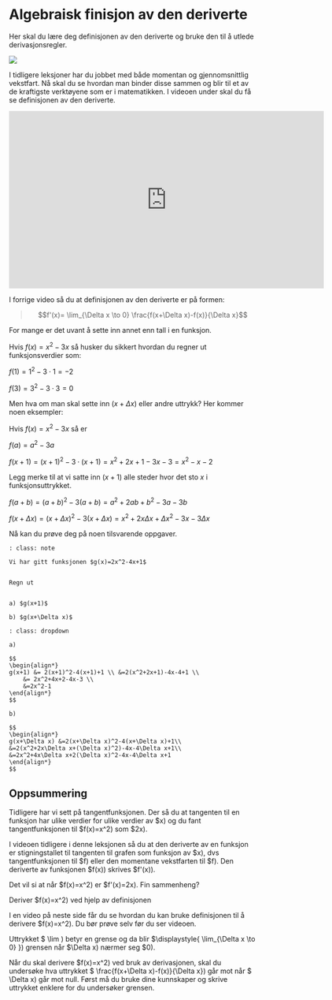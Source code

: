 # Algebraisk finisjon av den deriverte


Her skal du lære deg definisjonen av den deriverte og bruke den til å utlede derivasjonsregler.

![](/bilder/defderiverte.jpg)

I tidligere leksjoner har du jobbet med både momentan og gjennomsnittlig vekstfart. Nå skal du se hvordan man binder disse sammen og blir til et av de kraftigste verktøyene som er i matematikken. I videoen under skal du få se definisjonen av den deriverte.

<iframe src="https://players.brightcove.net/4806596774001/BkLm8fT_default/index.html?videoId=6091703611001" height="360" width="640" allowfullscreen="" frameborder="0"></iframe>

I forrige video så du at definisjonen av den deriverte er på formen:

>
>$$f'(x)= \lim_{\Delta x \to 0} \frac{f(x+\Delta x)-f(x)}{\Delta x}$$
>

For mange er det uvant å sette inn annet enn tall i en funksjon.

Hvis $f(x)=x^2-3x$ så husker du sikkert hvordan du regner ut funksjonsverdier som:

$f(1)=1^2-3\cdot 1=-2$

 $f(3)=3^2-3\cdot 3=0$

Men hva om man skal sette inn $(x+\Delta x)$ eller andre uttrykk? Her kommer noen eksempler:

Hvis $f(x)=x^2-3x$ så er

$f(a)=a^2-3a$

$f(x+1)=(x+1)^2-3\cdot(x+1)=x^2+2x+1-3x-3=x^2-x-2$

Legg merke til at vi satte inn $(x+1)$ alle steder hvor det sto $x$ i funksjonsuttrykket.

$f(a+b)=(a+b)^2-3(a+b)=a^2+2ab+b^2-3a-3b$

$f(x+\Delta x)=(x+\Delta x)^2-3(x+\Delta x)=x^2+2x\Delta x+\Delta x^2-3x-3\Delta x$

Nå kan du prøve deg på noen tilsvarende oppgaver.

```{admonition} Oppgave 1
: class: note

Vi har gitt funksjonen $g(x)=2x^2-4x+1$


Regn ut


a) $g(x+1)$

b) $g(x+\Delta x)$
```

```{admonition} Løsning
: class: dropdown

a) 

$$
\begin{align*}
g(x+1) &= 2(x+1)^2-4(x+1)+1 \\ &=2(x^2+2x+1)-4x-4+1 \\ 
    &= 2x^2+4x+2-4x-3 \\
    &=2x^2-1
\end{align*}
$$

b) 

$$
\begin{align*}
g(x+\Delta x) &=2(x+\Delta x)^2-4(x+\Delta x)+1\\
&=2(x^2+2x\Delta x+(\Delta x)^2)-4x-4\Delta x+1\\
&=2x^2+4x\Delta x+2(\Delta x)^2-4x-4\Delta x+1
\end{align*}
$$

```


## Oppsummering

Tidligere har vi sett på tangentfunksjonen. Der så du at tangenten til en funksjon har ulike verdier for ulike verdier av $x\) og du fant tangentfunksjonen til $f(x)=x^2\) som $2x\).

I videoen tidligere i denne leksjonen så du at den deriverte av en funksjon er stigningstallet til tangenten til grafen som funksjon av  $x\), dvs tangentfunksjonen til $f\) eller den momentane vekstfarten til $f\). Den deriverte av funksjonen $f(x)\) skrives $f'(x)\).

Det vil si at når $f(x)=x^2\) er $f'(x)=2x\). Fin sammenheng?


Deriver $f(x)=x^2\) ved hjelp av definisjonen

I en video på neste side får du se hvordan du kan bruke definisjonen til å derivere $f(x)=x^2\). Du bør prøve selv før du ser videoen.

Uttrykket $ \lim \) betyr en grense og da blir $\displaystyle{ \lim_{\Delta x \to 0} }\) grensen når $\Delta x\) nærmer seg $0\).

Når du skal derivere $f(x)=x^2\) ved bruk av derivasjonen, skal du undersøke hva uttrykket $ \frac{f(x+\Delta x)-f(x)}{\Delta x}\) går mot når $ \Delta x\) går mot null. Først må du bruke dine kunnskaper og skrive uttrykket enklere for du undersøker grensen. 